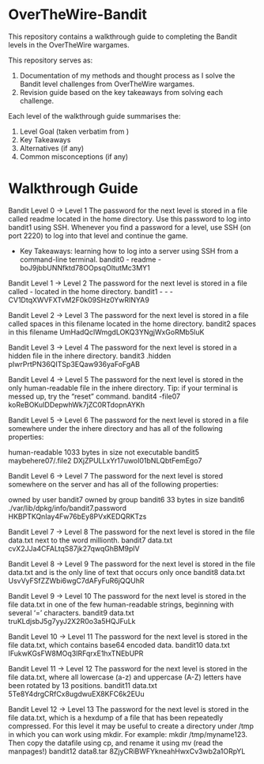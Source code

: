 # OverTheWire-Bandit
This repository contains a walkthrough guide to completing the Bandit levels in the OverTheWire wargames.

This repository serves as:
1) Documentation of my methods and thought process as I solve the Bandit level challenges from OverTheWire wargames.
2) Revision guide based on the key takeaways from solving each challenge.

Each level of the walkthrough guide summarises the:
1) Level Goal (taken verbatim from <insert link to OverTheWire page>)
2) Key Takeaways
3) Alternatives (if any)
4) Common misconceptions (if any)

# Walkthrough Guide
Bandit Level 0 → Level 1
The password for the next level is stored in a file called readme located in the home directory. Use this password to log into bandit1 using SSH. Whenever you find a password for a level, use SSH (on port 2220) to log into that level and continue the game.
* Key Takeaways: learning how to log into a server using SSH from a command-line terminal.
bandit0 - readme - boJ9jbbUNNfktd78OOpsqOltutMc3MY1

Bandit Level 1 → Level 2
The password for the next level is stored in a file called - located in the home directory.
bandit1 - - - CV1DtqXWVFXTvM2F0k09SHz0YwRINYA9

Bandit Level 2 → Level 3
The password for the next level is stored in a file called spaces in this filename located in the home directory.
bandit2 spaces in this filename UmHadQclWmgdLOKQ3YNgjWxGoRMb5luK

Bandit Level 3 → Level 4
The password for the next level is stored in a hidden file in the inhere directory.
bandit3 .hidden pIwrPrtPN36QITSp3EQaw936yaFoFgAB

Bandit Level 4 → Level 5
The password for the next level is stored in the only human-readable file in the inhere directory. Tip: if your terminal is messed up, try the “reset” command.
bandit4 -file07 koReBOKuIDDepwhWk7jZC0RTdopnAYKh

Bandit Level 5 → Level 6
The password for the next level is stored in a file somewhere under the inhere directory and has all of the following properties:

human-readable
1033 bytes in size
not executable
bandit5 maybehere07/.file2 DXjZPULLxYr17uwoI01bNLQbtFemEgo7

Bandit Level 6 → Level 7
The password for the next level is stored somewhere on the server and has all of the following properties:

owned by user bandit7
owned by group bandit6
33 bytes in size
bandit6 ./var/lib/dpkg/info/bandit7.password HKBPTKQnIay4Fw76bEy8PVxKEDQRKTzs

Bandit Level 7 → Level 8
The password for the next level is stored in the file data.txt next to the word millionth.
bandit7 data.txt cvX2JJa4CFALtqS87jk27qwqGhBM9plV

Bandit Level 8 → Level 9
The password for the next level is stored in the file data.txt and is the only line of text that occurs only once
bandit8 data.txt UsvVyFSfZZWbi6wgC7dAFyFuR6jQQUhR

Bandit Level 9 → Level 10
The password for the next level is stored in the file data.txt in one of the few human-readable strings, beginning with several ‘=’ characters.
bandit9 data.txt truKLdjsbJ5g7yyJ2X2R0o3a5HQJFuLk

Bandit Level 10 → Level 11
The password for the next level is stored in the file data.txt, which contains base64 encoded data.
bandit10 data.txt IFukwKGsFW8MOq3IRFqrxE1hxTNEbUPR

Bandit Level 11 → Level 12
The password for the next level is stored in the file data.txt, where all lowercase (a-z) and uppercase (A-Z) letters have been rotated by 13 positions.
bandit11 data.txt 5Te8Y4drgCRfCx8ugdwuEX8KFC6k2EUu

Bandit Level 12 → Level 13
The password for the next level is stored in the file data.txt, which is a hexdump of a file that has been repeatedly compressed. For this level it may be useful to create a directory under /tmp in which you can work using mkdir. For example: mkdir /tmp/myname123. Then copy the datafile using cp, and rename it using mv (read the manpages!)
bandit12 data8.tar 8ZjyCRiBWFYkneahHwxCv3wb2a1ORpYL
